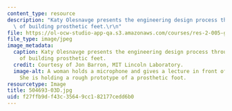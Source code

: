 ```yaml
---
content_type: resource
description: "Katy Olesnavge presents the engineering design process through an example\
  \ of building prosthetic feet.\r\n"
file: https://ol-ocw-studio-app-qa.s3.amazonaws.com/courses/res-2-005-girls-who-build-make-your-own-wearables-workshop-spring-2015/f27ffb9df43c35649cc182177cedd6b0_504693-03D.jpg
file_type: image/jpeg
image_metadata:
  caption: Katy Olesnavge presents the engineering design process through an example
    of building prosthetic feet.
  credit: Courtesy of Jon Barron, MIT Lincoln Laboratory.
  image-alt: A woman holds a microphone and gives a lecture in front of a slide show.
    She is holding a rough prototype of a prosthetic foot.
resourcetype: Image
title: 504693-03D.jpg
uid: f27ffb9d-f43c-3564-9cc1-82177cedd6b0
---
```

